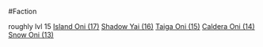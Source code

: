 #Faction 

roughly lvl 15
[Island Oni (17)](https://2e.aonprd.com/Monsters.aspx?ID=3124)
[Shadow Yai (16)](https://2e.aonprd.com/Monsters.aspx?ID=1404)
[Taiga Oni (15)](https://2e.aonprd.com/Monsters.aspx?ID=1405)
[Caldera Oni (14)](https://2e.aonprd.com/Monsters.aspx?ID=3123)
[Snow Oni (13)](https://2e.aonprd.com/Monsters.aspx?ID=3122)
